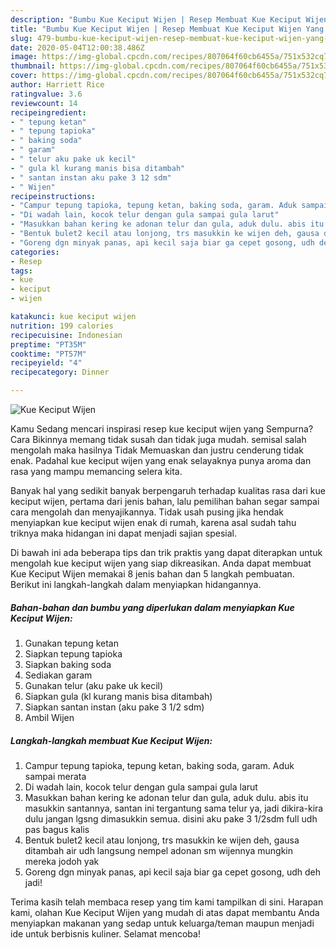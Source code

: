 ```yaml
---
description: "Bumbu Kue Keciput Wijen | Resep Membuat Kue Keciput Wijen Yang Bisa Manjain Lidah"
title: "Bumbu Kue Keciput Wijen | Resep Membuat Kue Keciput Wijen Yang Bisa Manjain Lidah"
slug: 479-bumbu-kue-keciput-wijen-resep-membuat-kue-keciput-wijen-yang-bisa-manjain-lidah
date: 2020-05-04T12:00:38.486Z
image: https://img-global.cpcdn.com/recipes/807064f60cb6455a/751x532cq70/kue-keciput-wijen-foto-resep-utama.jpg
thumbnail: https://img-global.cpcdn.com/recipes/807064f60cb6455a/751x532cq70/kue-keciput-wijen-foto-resep-utama.jpg
cover: https://img-global.cpcdn.com/recipes/807064f60cb6455a/751x532cq70/kue-keciput-wijen-foto-resep-utama.jpg
author: Harriett Rice
ratingvalue: 3.6
reviewcount: 14
recipeingredient:
- " tepung ketan"
- " tepung tapioka"
- " baking soda"
- " garam"
- " telur aku pake uk kecil"
- " gula kl kurang manis bisa ditambah"
- " santan instan aku pake 3 12 sdm"
- " Wijen"
recipeinstructions:
- "Campur tepung tapioka, tepung ketan, baking soda, garam. Aduk sampai merata"
- "Di wadah lain, kocok telur dengan gula sampai gula larut"
- "Masukkan bahan kering ke adonan telur dan gula, aduk dulu. abis itu masukkin santannya, santan ini tergantung sama telur ya, jadi dikira-kira dulu jangan lgsng dimasukkin semua. disini aku pake 3 1/2sdm full udh pas bagus kalis"
- "Bentuk bulet2 kecil atau lonjong, trs masukkin ke wijen deh, gausa ditambah air udh langsung nempel adonan sm wijennya mungkin mereka jodoh yak"
- "Goreng dgn minyak panas, api kecil saja biar ga cepet gosong, udh deh jadi!"
categories:
- Resep
tags:
- kue
- keciput
- wijen

katakunci: kue keciput wijen 
nutrition: 199 calories
recipecuisine: Indonesian
preptime: "PT35M"
cooktime: "PT57M"
recipeyield: "4"
recipecategory: Dinner

---
```



![Kue Keciput Wijen](https://img-global.cpcdn.com/recipes/807064f60cb6455a/751x532cq70/kue-keciput-wijen-foto-resep-utama.jpg)

Kamu Sedang mencari inspirasi resep kue keciput wijen yang Sempurna? Cara Bikinnya memang tidak susah dan tidak juga mudah. semisal salah mengolah maka hasilnya Tidak Memuaskan dan justru cenderung tidak enak. Padahal kue keciput wijen yang enak selayaknya punya aroma dan rasa yang mampu memancing selera kita.



Banyak hal yang sedikit banyak berpengaruh terhadap kualitas rasa dari kue keciput wijen, pertama dari jenis bahan, lalu pemilihan bahan segar sampai cara mengolah dan menyajikannya. Tidak usah pusing jika hendak menyiapkan kue keciput wijen enak di rumah, karena asal sudah tahu triknya maka hidangan ini dapat menjadi sajian spesial.


Di bawah ini ada beberapa tips dan trik praktis yang dapat diterapkan untuk mengolah kue keciput wijen yang siap dikreasikan. Anda dapat membuat Kue Keciput Wijen memakai 8 jenis bahan dan 5 langkah pembuatan. Berikut ini langkah-langkah dalam menyiapkan hidangannya.

<!--inarticleads1-->

##### Bahan-bahan dan bumbu yang diperlukan dalam menyiapkan Kue Keciput Wijen:

1. Gunakan  tepung ketan
1. Siapkan  tepung tapioka
1. Siapkan  baking soda
1. Sediakan  garam
1. Gunakan  telur (aku pake uk kecil)
1. Siapkan  gula (kl kurang manis bisa ditambah)
1. Siapkan  santan instan (aku pake 3 1/2 sdm)
1. Ambil  Wijen




<!--inarticleads2-->

##### Langkah-langkah membuat Kue Keciput Wijen:

1. Campur tepung tapioka, tepung ketan, baking soda, garam. Aduk sampai merata
1. Di wadah lain, kocok telur dengan gula sampai gula larut
1. Masukkan bahan kering ke adonan telur dan gula, aduk dulu. abis itu masukkin santannya, santan ini tergantung sama telur ya, jadi dikira-kira dulu jangan lgsng dimasukkin semua. disini aku pake 3 1/2sdm full udh pas bagus kalis
1. Bentuk bulet2 kecil atau lonjong, trs masukkin ke wijen deh, gausa ditambah air udh langsung nempel adonan sm wijennya mungkin mereka jodoh yak
1. Goreng dgn minyak panas, api kecil saja biar ga cepet gosong, udh deh jadi!




Terima kasih telah membaca resep yang tim kami tampilkan di sini. Harapan kami, olahan Kue Keciput Wijen yang mudah di atas dapat membantu Anda menyiapkan makanan yang sedap untuk keluarga/teman maupun menjadi ide untuk berbisnis kuliner. Selamat mencoba!
